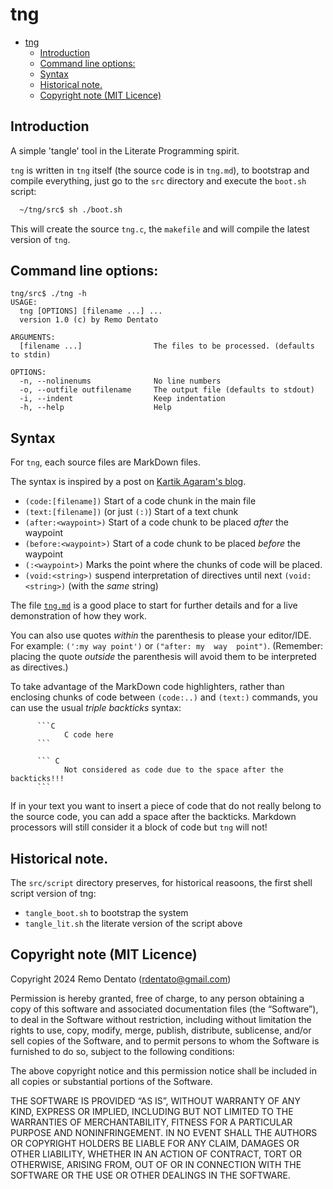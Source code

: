 # tng

- [tng](#tng)
  - [Introduction](#introduction)
  - [Command line options:](#command-line-options)
  - [Syntax](#syntax)
  - [Historical note.](#historical-note)
  - [Copyright note (MIT Licence)](#copyright-note-mit-licence)


## Introduction
A simple 'tangle' tool in the Literate Programming spirit.

`tng` is written in `tng` itself (the source code is in `tng.md`),
to bootstrap and compile everything, just go to the `src` directory
and execute the `boot.sh` script:

``` bash
  ~/tng/src$ sh ./boot.sh
```

  This will create the source `tng.c`, the `makefile` and will compile
the latest version of `tng`.

## Command line options:

```
tng/src$ ./tng -h
USAGE:
  tng [OPTIONS] [filename ...] ...
  version 1.0 (c) by Remo Dentato

ARGUMENTS:
  [filename ...]                The files to be processed. (defaults to stdin)

OPTIONS:
  -n, --nolinenums              No line numbers
  -o, --outfile outfilename     The output file (defaults to stdout)
  -i, --indent                  Keep indentation
  -h, --help                    Help
```

## Syntax

For `tng`, each source files are MarkDown files.

The syntax is inspired by a post on [Kartik Agaram's blog](http://akkartik.name/post/wart-layers).

   - `(code:[filename])`     Start of a code chunk in the main file
   - `(text:[filename])` (or just `(:)`) Start of a text chunk
   - `(after:<waypoint>)`    Start of a code chunk to be placed *after* the waypoint
   - `(before:<waypoint>)`   Start of a code chunk to be placed *before* the waypoint
   - `(:<waypoint>)`         Marks the point where the chunks of code will be placed.
   - `(void:<string>)` suspend interpretation of directives until next `(void:<string>)` (with the *same* string)

The file [`tng.md`](src/tng.md) is a good place to start for further details and for a live demonstration of how they work.

  You can also use quotes *within* the parenthesis to please your editor/IDE.
For example: `(':my way point')` or `("after: my  way  point")`.
(Remember: placing the quote *outside* the parenthesis will avoid them to be interpreted as directives.)

  To take advantage of the MarkDown code highlighters, rather than enclosing chunks of code
between `(code:..)` and `(text:)` commands, you can use the usual *triple backticks* syntax:

```
      ```C
            C code here
      ```

      ``` C
            Not considered as code due to the space after the backticks!!!
      ```
```

If in your text you want to insert a piece of code that do not really belong
to the source code, you can add a space after the backticks. Markdown processors
will still consider it a block of code but `tng` will not!

## Historical note.
The `src/script` directory preserves, for historical reasoons, the first
shell script version of tng:
  - `tangle_boot.sh` to bootstrap the system
  - `tangle_lit.sh`  the literate version of the script above

## Copyright note (MIT Licence)


Copyright 2024 Remo Dentato (rdentato@gmail.com)

Permission is hereby granted, free of charge, to any person obtaining a copy of this software and associated documentation files (the “Software”), to deal in the Software without restriction, including without limitation the rights to use, copy, modify, merge, publish, distribute, sublicense, and/or sell copies of the Software, and to permit persons to whom the Software is furnished to do so, subject to the following conditions:

The above copyright notice and this permission notice shall be included in all copies or substantial portions of the Software.

THE SOFTWARE IS PROVIDED “AS IS”, WITHOUT WARRANTY OF ANY KIND, EXPRESS OR IMPLIED, INCLUDING BUT NOT LIMITED TO THE WARRANTIES OF MERCHANTABILITY, FITNESS FOR A PARTICULAR PURPOSE AND NONINFRINGEMENT. IN NO EVENT SHALL THE AUTHORS OR COPYRIGHT HOLDERS BE LIABLE FOR ANY CLAIM, DAMAGES OR OTHER LIABILITY, WHETHER IN AN ACTION OF CONTRACT, TORT OR OTHERWISE, ARISING FROM, OUT OF OR IN CONNECTION WITH THE SOFTWARE OR THE USE OR OTHER DEALINGS IN THE SOFTWARE.
